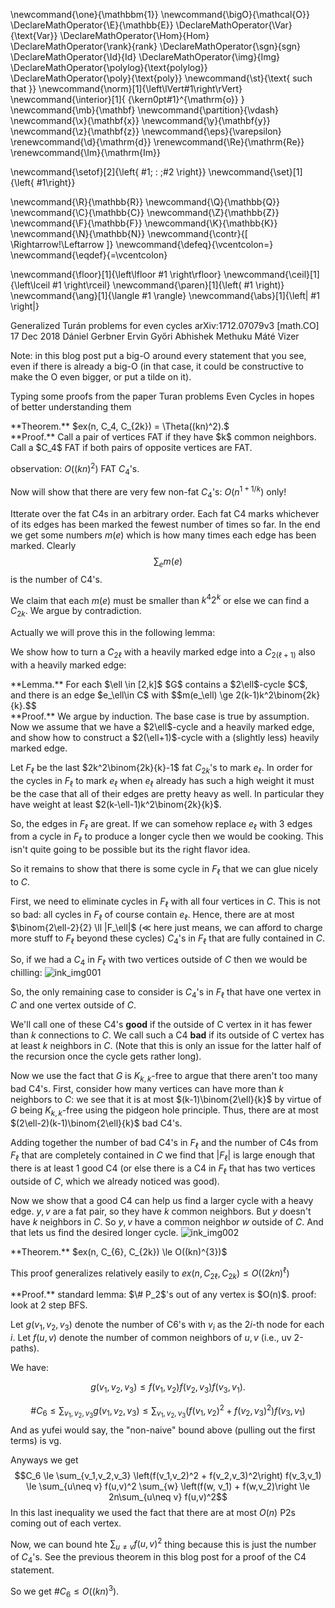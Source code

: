\newcommand{\one}{\mathbbm{1}}
\newcommand{\bigO}{\mathcal{O}}
\DeclareMathOperator{\E}{\mathbb{E}}
\DeclareMathOperator{\Var}{\text{Var}}
\DeclareMathOperator{\Hom}{Hom}
\DeclareMathOperator{\rank}{rank}
\DeclareMathOperator{\sgn}{sgn}
\DeclareMathOperator{\Id}{Id}
\DeclareMathOperator{\img}{Img}
\DeclareMathOperator{\polylog}{\text{polylog}}
\DeclareMathOperator{\poly}{\text{poly}}
\newcommand{\st}{\text{ such that }}
\newcommand{\norm}[1]{\left\lVert#1\right\rVert}
\newcommand{\interior}[1]{ {\kern0pt#1}^{\mathrm{o}} }
\newcommand{\mb}{\mathbf}
\newcommand{\partition}{\vdash}
\newcommand{\x}{\mathbf{x}}
\newcommand{\y}{\mathbf{y}}
\newcommand{\z}{\mathbf{z}}
\newcommand{\eps}{\varepsilon}
\renewcommand{\d}{\mathrm{d}}
\renewcommand{\Re}{\mathrm{Re}}
\renewcommand{\Im}{\mathrm{Im}}

\newcommand{\setof}[2]{\left\{ #1\; : \;#2 \right\}}
\newcommand{\set}[1]{\left\{ #1\right\}}

\newcommand{\R}{\mathbb{R}}
\newcommand{\Q}{\mathbb{Q}}
\newcommand{\C}{\mathbb{C}}
\newcommand{\Z}{\mathbb{Z}}
\newcommand{\F}{\mathbb{F}}
\newcommand{\K}{\mathbb{K}}
\newcommand{\N}{\mathbb{N}}
\newcommand{\contr}{\[ \Rightarrow\!\Leftarrow \]}
\newcommand{\defeq}{\vcentcolon=}
\newcommand{\eqdef}{=\vcentcolon}

\newcommand{\floor}[1]{\left\lfloor #1 \right\rfloor}
\newcommand{\ceil}[1]{\left\lceil #1 \right\rceil}
\newcommand{\paren}[1]{\left( #1 \right)}
\newcommand{\ang}[1]{\langle #1 \rangle}
\newcommand{\abs}[1]{\left| #1 \right|}


Generalized Turán problems for even cycles
arXiv:1712.07079v3 [math.CO] 17 Dec 2018
Dániel Gerbner 
Ervin Győri 
Abhishek Methuku 
Máté Vizer

Note: in this blog post put a big-O around every statement that
you see, even if there is already a big-O (in that case, it could
be constructive to make the O even bigger, or put a tilde on it).

Typing some proofs from the paper Turan problems Even Cycles in
hopes of better understanding them

<div class="thm envbox">**Theorem.**
$ex(n, C_4, C_{2k}) = \Theta((kn)^2).$
</div>
<div class="pf envbox">**Proof.**
Call a pair of vertices FAT if they have $k$ common neighbors. 
Call a $C_4$ FAT if both pairs of opposite vertices are FAT.

observation: $O((kn)^{2})$ FAT $C_4$'s.

Now will show that there are very few non-fat $C_4$'s:
$O(n^{1+1/k})$ only!

Itterate over the fat C4s in an arbitrary order. 
Each fat C4 marks whichever of its edges has been marked the
fewest number of times so far. 
In the end we get some numbers $m(e)$ which is how many times
each edge has been marked.
Clearly 
$$\sum_e m(e)$$ 
is the number of C4's.

We claim that each $m(e)$ must be smaller than  $k^{4}2^{k}$ or
else we can find a $C_{2k}$. We argue by contradiction. 

Actually we will prove this in the following lemma:

</div>

We show  how to turn a $C_{2\ell}$  with a heavily marked edge
into a $C_{2(\ell+1)}$ also with a heavily marked edge:
<div class="lem envbox">**Lemma.**
For each $\ell \in [2,k]$ $G$ contains a $2\ell$-cycle $C$, and there is an edge $e_\ell\in C$ 
with  $$m(e_\ell) \ge 2(k-1)k^2\binom{2k}{k}.$$
</div>
<div class="pf envbox">**Proof.**
We argue by induction.
The base case is true by assumption.
Now we assume that we have a $2\ell$-cycle and a heavily marked
edge, and show how to construct a $2(\ell+1)$-cycle with a
(slightly less) heavily marked edge. 

Let $F_\ell$ be the last $2k^2\binom{2k}{k}-1$ fat $C_{2k}$'s to
mark $e_\ell$.
In order for the cycles in $F_\ell$ to mark  $e_\ell$ when
$e_\ell$ already has such a high weight it must be the case that
all of their edges are pretty heavy as well.
In particular they have weight at least $2(k-\ell-1)k^2\binom{2k}{k}$.

So, the edges in $F_\ell$ are great. If we can somehow replace
$e_\ell$ with $3$ edges from a cycle in $F_\ell$ to produce a
longer cycle then we would be cooking.
This isn't quite going to be possible but its the right flavor
idea.

So it remains to show that there is some cycle in $F_\ell$ that
we can glue nicely to $C$.

First, we need to eliminate cycles in $F_\ell$ with all four
vertices in $C$. This is not so bad: all cycles in $F_\ell$ of
course contain  $e_\ell$. Hence, there are at most
$\binom{2\ell-2}{2} \ll |F_\ell|$  ($\ll$ here just means, we can
afford to charge more stuff to  $F_\ell$ beyond these cycles)
$C_4$'s in $F_\ell$ that are fully contained in $C$. 

So, if we had a $C_4$ in $F_\ell$ with two vertices outside of
$C$ then we would be chilling:
![ink_img001](src/images/ink_img001.png)

So, the only remaining case to consider is $C_4$'s in $F_\ell$
that have one vertex in $C$ and one vertex outside of $C$.

We'll call one of these C4's **good** if the outside of C vertex
in it has fewer than $k$ connections to $C$.
We call such a C4 **bad** if its outside of C vertex has at least
$k$ neighbors in $C$. (Note that this is only an issue for the
latter half of the recursion once the cycle gets rather long).

Now we use the fact that $G$ is $K_{k,k}$-free to argue that
there aren't too many bad C4's.
First, consider how many vertices can have more than $k$
neighbors to $C$: we see that it is at most
$(k-1)\binom{2\ell}{k}$ by virtue of  $G$ being $K_{k,k}$-free
using the pidgeon hole principle.
Thus, there are at most $(2\ell-2)(k-1)\binom{2\ell}{k}$ bad C4's.

Adding together the number of bad C4's in $F_\ell$ and the number of C4s from $F_\ell$ that
are completely contained in $C$ we find that $|F_\ell|$ is large
enough that there is at least $1$ good C4 (or else there is a
C4 in $F_\ell$ that has two vertices outside of $C$, which we
already noticed was good).

Now we show that a good C4 can help us find a larger cycle with a
heavy edge.
$y,v$ are a fat pair, so they have $k$ common neighbors. 
But $y$ doesn't have $k$ neighbors in $C$. So $y,v$ have a common
neighbor $w$ outside of $C$. And that lets us find the desired
longer cycle.
![ink_img002](src/images/ink_img002.png)

</div>

<div class="thm envbox">**Theorem.**
$ex(n, C_{6}, C_{2k}) \le O((kn)^{3})$

This proof generalizes relatively easily to 
$ex(n, C_{2\ell}, C_{2k}) \le O((2kn)^{\ell})$
</div>
<div class="pf envbox">**Proof.**
standard lemma: $\# P_2$'s out of any vertex is $O(n)$. proof:
look at 2 step BFS.

Let $g(v_1,v_2,v_3)$ denote the number of C6's with $v_i$ as the
$2i$-th node for each $i$.
Let $f(u,v)$ denote the number of common neighbors of $u,v$ (i.e., uv 2-paths).

We have:

$$g(v_1,v_2,v_3)\le f(v_1,v_2)f(v_2,v_3)f(v_3,v_1).$$

$$\# C_6 \le \sum_{v_1,v_2,v_3} g(v_1,v_2,v_3) \le \sum_{v_1,v_2,v_3} \left(f(v_1,v_2)^2 + f(v_2,v_3)^2\right) f(v_3,v_1)$$
And as yufei would say, the "non-naive" bound above (pulling out
the first terms) is vg.

Anyways we get
$$C_6 \le \sum_{v_1,v_2,v_3} \left(f(v_1,v_2)^2 + f(v_2,v_3)^2\right) f(v_3,v_1) \le \sum_{u\neq v} f(u,v)^2 \sum_{w} \left(f(w, v_1)  + f(w,v_2)\right  \le 2n\sum_{u\neq v} f(u,v)^2$$
In this last inequality we used the fact that there are at most
$O(n)$ P2s coming out of each vertex.

Now, we can bound hte $\sum_{u\neq v} f(u,v)^{2}$ thing because
this is just the number of $C_4$'s. See the previous theorem in
this blog post for a proof of the C4 statement.

So we get $\# C_6\le O((kn)^{3}).$

</div>

